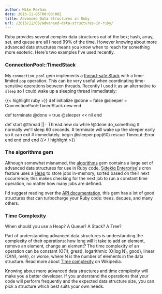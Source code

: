 ```yaml
---
author: Mike Perham
date: 2015-11-05T00:00:00Z
title: Advanced Data Structures in Ruby
url: /2015/11/05/advanced-data-structures-in-ruby/
---
```


Ruby provides several complex data structures out of the box; hash, array, set,
and queue are all I need 99% of the time.  However knowing about more
advanced data structures means you know when to reach for something more
esoteric.  Here's two examples I've used recently.

### ConnectionPool::TimedStack

My `connection_pool` gem implements a [thread-safe Stack][1] with a
time-limited `pop` operation.  This can be very useful when coordinating
time-sensitive operations between threads.  Recently I used it as an alternative
to `sleep` so I could wake up a sleeping thread immediately:

{{< highlight ruby >}}
def initialize
  @done = false
  @sleeper = ConnectionPool::TimedStack.new
end

def terminate
  @done = true
  @sleeper << nil
end

def start
  @thread ||= Thread.new do
    while !@done
      do_something
      # normally we'll sleep 60 seconds.
      # terminate will wake up the sleeper early so it can exit
      # immediately.
      begin
        @sleeper.pop(60)
      rescue Timeout::Error
      end
    end
  end
end
{{< / highlight >}}

### The algorithms gem

Although somewhat misnamed, the [algorithms][0] gem contains a large
set of advanced data structures for use in Ruby code.  [Sidekiq
Enterprise][2]'s cron feature uses a [Heap](https://github.com/kanwei/algorithms/blob/master/lib/containers/heap.rb) to store jobs
in-memory, sorted based on their next occurrence; this makes checking
for the next job to run a constant time operation, no matter how many
jobs are defined.

I'd suggest reading over the [API documentation][3], this gem has a lot of
good structures that can turbocharge your Ruby code: trees, deques, and
many others.

### Time Complexity

When should you use a Heap?  A Queue?  A Stack?  A Tree?

Part of understanding advanced data structures is understanding the
complexity of their operations: how long will it take to add an
element, remove an element, change an element?  The time complexity of an operation can be
constant (O(1), great), logarithmic (O(log N), good), linear (O(N), meh), or worse,
where N is the number of elements in the data structure.
Read more about [Time complexity][4] on Wikipedia.

Knowing about more advanced data structures and time complexity will make you a better developer.
If you understand the operations that your code will perform frequently
and the expected data structure size, you can pick a structure which best
suits your own needs.

[0]: https://github.com/kanwei/algorithms
[1]: https://github.com/mperham/connection_pool/blob/master/lib/connection_pool/timed_stack.rb
[2]: http://sidekiq.org
[3]: https://kanwei.github.io/algorithms/
[4]: https://en.wikipedia.org/wiki/Time_complexity
